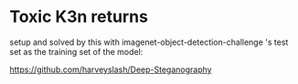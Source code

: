 # Toxic K3n returns


setup and solved by this with imagenet-object-detection-challenge 's test set as the training set of the model:

https://github.com/harveyslash/Deep-Steganography

